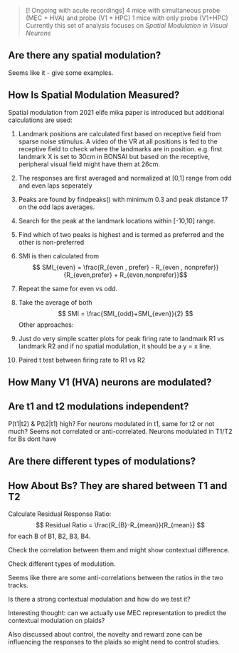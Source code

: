  >[! Ongoing with acute recordings]
 >4 mice with simultaneous probe (MEC + HVA) and probe (V1 + HPC) 
 >1 mice with only probe (V1+HPC)
 >Currently this set of analysis focuses on *Spatial Modulation in Visual Neurons*

## Are there any spatial modulation?

Seems like it - give some examples.

## How Is Spatial Modulation Measured?
Spatial modulation from 2021 elife mika paper is introduced but additional calculations are used:
1. Landmark positions are calculated first based on receptive field from sparse noise stimulus. A video of the VR at all positions is fed to the receptive field to check where the landmarks are in position. e.g. first landmark X is set to 30cm in BONSAI but based on the receptive, peripheral visual field might have them at 26cm.
2. The responses are first averaged and normalized at [0,1] range from odd and even laps seperately
3. Peaks are found by findpeaks() with minimum 0.3 and peak distance 17 on the odd laps averages.
4. Search for the peak at the landmark locations within [-10,10] range.
5. Find which of two peaks is highest and is termed as preferred and the other is non-preferred
6. SMI is then calculated from $$ SMI_{even} = \frac{R_{even , prefer} - R_{even , nonprefer}}{R_{even,prefer} + R_{even,nonprefer}}$$
 7. Repeat the same for even vs odd.
 8. Take the average of both $$ SMI = \frac{SMI_{odd}+SMI_{even}}{2} $$
Other approaches:

1. Just do very simple scatter plots for peak firing rate to landmark R1 vs landmark R2 and if no spatial modulation, it should be a y = x line.
2. Paired t test between firing rate to R1 vs R2
## How Many V1 (HVA) neurons are modulated?




## Are t1 and t2 modulations independent?

P(t1|t2) & P(t2|t1) high? For neurons modulated in t1, same for t2 or not much?
Seems not correlated or anti-correlated. Neurons modulated in T1/T2 for Bs dont have 

## Are there different types of modulations?

## How About Bs? They are shared between T1 and T2
Calculate Residual Response Ratio:
 $$ Residual Ratio = \frac{R_{B}-R_{mean}}{R_{mean}} $$
for each B of B1, B2, B3, B4.

Check the correlation between them and might show contextual difference.

Check different types of modulation.

Seems like there are some anti-correlations between the ratios in the two tracks.

Is there a strong contextual modulation and how do we test it?

Interesting thought: can we actually use MEC representation to predict the contextual modulation on plaids?

Also discussed about control, the novelty and reward zone can be influencing the responses to the plaids so might need to control studies.